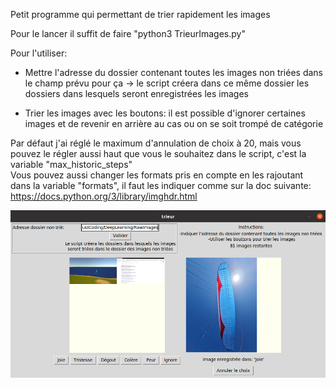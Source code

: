 Petit programme qui permettant de trier rapidement les images

Pour le lancer il suffit de faire "python3 TrieurImages.py"

Pour l'utiliser:
- Mettre l'adresse du dossier contenant toutes les images non triées dans le champ prévu pour ça
	-> le script créera dans ce même dossier les dossiers dans lesquels seront enregistrées les images
 
- Trier les images avec les boutons: il est possible d'ignorer certaines images et de revenir en arrière au cas ou on se soit trompé de catégorie

Par défaut j'ai réglé le maximum d'annulation de choix à 20, mais vous pouvez le régler aussi haut que vous le souhaitez dans le script, c'est la variable "max_historic_steps"<br />
Vous pouvez aussi changer les formats pris en compte en les rajoutant dans la variable "formats", il faut les indiquer comme sur la doc suivante: https://docs.python.org/3/library/imghdr.html

![alt text](https://github.com/Learza7/deep_learning_project/blob/main/TrieurImages/Exemple.png)
